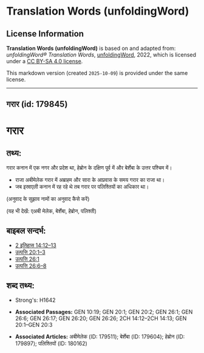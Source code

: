 # Translation Words (unfoldingWord)

## License Information

**Translation Words (unfoldingWord)** is based on and adapted from: _unfoldingWord® Translation Words_, [unfoldingWord](https://unfoldingword.org/utw), 2022, which is licensed under a [CC BY-SA 4.0 license](https://creativecommons.org/licenses/by-sa/4.0/legalcode.en).

This markdown version (created `2025-10-09`) is provided under the same license.



--------------------------------

## गरार (id: 179845)

गरार
====

तथ्य:
-----

​गरार कनान में एक नगर और प्रदेश था, हेब्रोन के दक्षिण पूर्व में और बेर्शेबा के उत्तर पश्चिम में।

* राजा अबीमेलेक गरार में अब्राहम और सारा के आप्रवास के समय गरार का राजा था।
* जब इस्राएली कनान में रह रहे थे तब गरार पर पलिश्तियों का अधिकार था।

(अनुवाद के सुझाव नामों का अनुवाद कैसे करें)

(यह भी देखें: एअबी मेलेक, बेर्शेबा, हेब्रोन, पलिश्ती)

बाइबल सन्दर्भ:
--------------

* [2 इतिहास 14:12–13](https://ref.ly/2Chr0:0)
* [उत्पत्ति 20:1–3](https://ref.ly/Gen20:1-Gen20:3)
* [उत्पत्ति 26:1](https://ref.ly/Gen26:1)
* [उत्पत्ति 26:6–8](https://ref.ly/Gen26:6-Gen26:8)

शब्द तथ्य:
----------

* Strong's: H1642

* **Associated Passages:** GEN 10:19; GEN 20:1; GEN 20:2; GEN 26:1; GEN 26:6; GEN 26:17; GEN 26:20; GEN 26:26; 2CH 14:12–2CH 14:13; GEN 20:1–GEN 20:3
* **Associated Articles:** अबीमेलेक (ID: 179511); बेर्शेबा (ID: 179604); हेब्रोन (ID: 179897); पलिश्तियों (ID: 180162)

